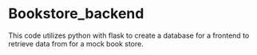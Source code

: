 # Bookstore_backend
This code utilizes python with flask to create a database for a frontend to retrieve data from for a mock book store.
